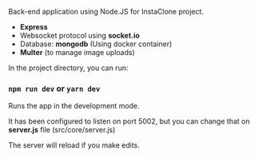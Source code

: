 Back-end application using Node.JS for InstaClone project.

- **Express**<br>
- Websocket protocol using **socket.io**<br>
- Database: **mongodb** (Using docker container)<br>
- **Multer** (to manage image uploads)<br>


In the project directory, you can run:

### `npm run dev` or `yarn dev`

Runs the app in the development mode.<br>

It has been configured to listen on port 5002, but you can change that on **server.js** file (src/core/server.js)

The server will reload if you make edits.